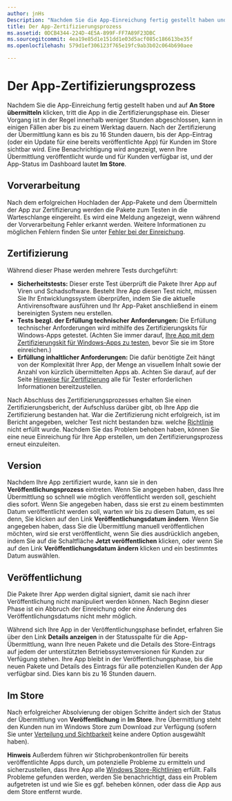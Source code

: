 ```yaml
---
author: jnHs
Description: "Nachdem Sie die App-Einreichung fertig gestellt haben und auf „An Store übermitteln” klicken, tritt die App in die Zertifizierungsphase ein."
title: Der App-Zertifizierungsprozess
ms.assetid: 0DCB4344-224D-4E5A-899F-FF7A89F23DBC
ms.sourcegitcommit: 4ea19e85d1e151dd1e03d5acf085c186613be35f
ms.openlocfilehash: 579d1ef306123f765e19fc9ab3b02c064b690aee

---
```


# Der App-Zertifizierungsprozess


Nachdem Sie die App-Einreichung fertig gestellt haben und auf **An Store übermitteln** klicken, tritt die App in die Zertifizierungsphase ein. Dieser Vorgang ist in der Regel innerhalb weniger Stunden abgeschlossen, kann in einigen Fällen aber bis zu einem Werktag dauern. Nach der Zertifizierung der Übermittlung kann es bis zu 16 Stunden dauern, bis der App-Eintrag (oder ein Update für eine bereits veröffentlichte App) für Kunden im Store sichtbar wird. Eine Benachrichtigung wird angezeigt, wenn Ihre Übermittlung veröffentlicht wurde und für Kunden verfügbar ist, und der App-Status im Dashboard lautet **Im Store**.

## Vorverarbeitung

Nach dem erfolgreichen Hochladen der App-Pakete und dem Übermitteln der App zur Zertifizierung werden die Pakete zum Testen in die Warteschlange eingereiht. Es wird eine Meldung angezeigt, wenn während der Vorverarbeitung Fehler erkannt werden. Weitere Informationen zu möglichen Fehlern finden Sie unter [Fehler bei der Einreichung](resolve-submission-errors.md).

## Zertifizierung

Während dieser Phase werden mehrere Tests durchgeführt:

-   **Sicherheitstests:** Dieser erste Test überprüft die Pakete Ihrer App auf Viren und Schadsoftware. Besteht Ihre App diesen Test nicht, müssen Sie Ihr Entwicklungssystem überprüfen, indem Sie die aktuelle Antivirensoftware ausführen und Ihr App-Paket anschließend in einem bereinigten System neu erstellen.
-   **Tests bezgl. der Erfüllung technischer Anforderungen:** Die Erfüllung technischer Anforderungen wird mithilfe des Zertifizierungskits für Windows-Apps getestet. (Achten Sie immer darauf, [Ihre App mit dem Zertifizierungskit für Windows-Apps zu testen](../debug-test-perf/windows-app-certification-kit.md), bevor Sie sie im Store einreichen.)
-   **Erfüllung inhaltlicher Anforderungen:** Die dafür benötigte Zeit hängt von der Komplexität Ihrer App, der Menge an visuellem Inhalt sowie der Anzahl von kürzlich übermittelten Apps ab. Achten Sie darauf, auf der Seite [Hinweise für Zertifizierung](notes-for-certification.md) alle für Tester erforderlichen Informationen bereitzustellen.

Nach Abschluss des Zertifizierungsprozesses erhalten Sie einen Zertifizierungsbericht, der Aufschluss darüber gibt, ob Ihre App die Zertifizierung bestanden hat. War die Zertifizierung nicht erfolgreich, ist im Bericht angegeben, welcher Test nicht bestanden bzw. welche [Richtlinie](https://msdn.microsoft.com/library/windows/apps/dn764944) nicht erfüllt wurde. Nachdem Sie das Problem behoben haben, können Sie eine neue Einreichung für Ihre App erstellen, um den Zertifizierungsprozess erneut einzuleiten.

## Version

Nachdem Ihre App zertifiziert wurde, kann sie in den **Veröffentlichungsprozess** eintreten. Wenn Sie angegeben haben, dass Ihre Übermittlung so schnell wie möglich veröffentlicht werden soll, geschieht dies sofort. Wenn Sie angegeben haben, dass sie erst zu einem bestimmten Datum veröffentlicht werden soll, warten wir bis zu diesem Datum, es sei denn, Sie klicken auf den Link **Veröffentlichungsdatum ändern**. Wenn Sie angegeben haben, dass Sie die Übermittlung manuell veröffentlichen möchten, wird sie erst veröffentlicht, wenn Sie dies ausdrücklich angeben, indem Sie auf die Schaltfläche **Jetzt veröffentlichen** klicken, oder wenn Sie auf den Link **Veröffentlichungsdatum ändern** klicken und ein bestimmtes Datum auswählen.

## Veröffentlichung

Die Pakete Ihrer App werden digital signiert, damit sie nach ihrer Veröffentlichung nicht manipuliert werden können. Nach Beginn dieser Phase ist ein Abbruch der Einreichung oder eine Änderung des Veröffentlichungsdatums nicht mehr möglich.

Während sich Ihre App in der Veröffentlichungsphase befindet, erfahren Sie über den Link **Details anzeigen** in der Statusspalte für die App-Übermittlung, wann Ihre neuen Pakete und die Details des Store-Eintrags auf jedem der unterstützten Betriebssystemversionen für Kunden zur Verfügung stehen. Ihre App bleibt in der Veröffentlichungsphase, bis die neuen Pakete und Details des Eintrags für alle potenziellen Kunden der App verfügbar sind. Dies kann bis zu 16 Stunden dauern. 

## Im Store 

Nach erfolgreicher Absolvierung der obigen Schritte ändert sich der Status der Übermittlung von **Veröffentlichung** in **Im Store**. Ihre Übermittlung steht den Kunden nun im Windows Store zum Download zur Verfügung (sofern Sie unter [Verteilung und Sichtbarkeit](set-app-pricing-and-availability.md#distribution-and-visibility) keine andere Option ausgewählt haben). 

**Hinweis**  Außerdem führen wir Stichprobenkontrollen für bereits veröffentlichte Apps durch, um potenzielle Probleme zu ermitteln und sicherzustellen, dass Ihre App alle [Windows Store-Richtlinien](https://msdn.microsoft.com/library/windows/apps/dn764944) erfüllt. Falls Probleme gefunden werden, werden Sie benachrichtigt, dass ein Problem aufgetreten ist und wie Sie es ggf. beheben können, oder dass die App aus dem Store entfernt wurde.

 

 

 







<!--HONumber=Jun16_HO5-->


